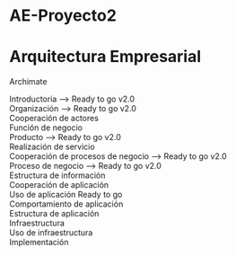 ﻿# AE-Proyecto2
# Arquitectura Empresarial

Archimate

Introductoria --> Ready to go v2.0<br />
Organización --> Ready to go v2.0<br />
Cooperación de actores<br />
Función de negocio<br />
Producto --> Ready to go v2.0<br />
Realización de servicio<br />
Cooperación de procesos de negocio --> Ready to go v2.0<br />
Proceso de negocio --> Ready to go v2.0<br />
Estructura de información<br />
Cooperación de aplicación<br />
Uso de aplicación Ready to go<br />
Comportamiento de aplicación<br />
Estructura de aplicación<br />
Infraestructura<br />
Uso de infraestructura<br />
Implementación<br />
